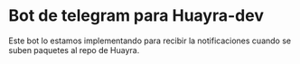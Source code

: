 # Bot de telegram para Huayra-dev

Este bot lo estamos implementando para recibir la notificaciones cuando se suben paquetes
al repo de Huayra.


